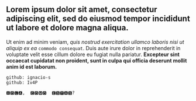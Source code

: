 ## Lorem ipsum dolor sit amet, consectetur adipiscing elit, sed do eiusmod tempor incididunt ut labore et dolore magna aliqua.
Ut enim ad minim veniam, *quis nostrud exercitation ullamco laboris nisi ut aliquip ex ea* ```commodo consequat```.
Duis aute irure dolor in reprehenderit in voluptate velit esse cillum dolore eu fugiat nulla pariatur.
__Excepteur sint occaecat cupidatat non proident, sunt in culpa qui officia deserunt mollit anim id est laborum.__
    
    github: ignacio-s
    github: Iv4P
    
    🅷🅾🅻🅰, ​ 🅲🅾🅼🅾 ​ 🅴🆂🆃🅰🆂?
